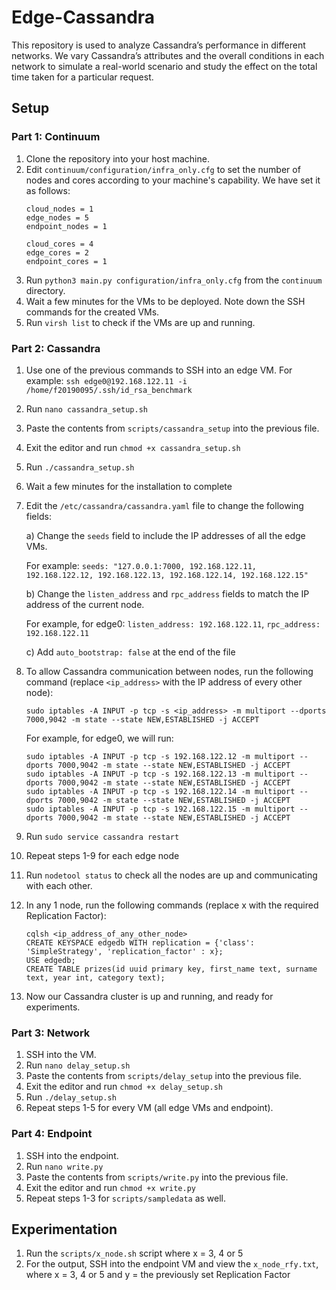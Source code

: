# Edge-Cassandra

This repository is used to analyze Cassandra’s performance in different networks. 
We vary Cassandra’s attributes and the overall conditions in each network to simulate a real-world scenario and study 
the effect on the total time taken for a particular request.

## Setup

### Part 1: Continuum

1. Clone the repository into your host machine.
2. Edit `continuum/configuration/infra_only.cfg` to set the number of nodes and cores according to your machine's capability.
    We have set it as follows:
    ```
    cloud_nodes = 1
    edge_nodes = 5
    endpoint_nodes = 1

    cloud_cores = 4
    edge_cores = 2
    endpoint_cores = 1
    ```
3. Run `python3 main.py configuration/infra_only.cfg` from the `continuum` directory.
4. Wait a few minutes for the VMs to be deployed. Note down the SSH commands for the created VMs.
5. Run `virsh list` to check if the VMs are up and running.

### Part 2: Cassandra

1. Use one of the previous commands to SSH into an edge VM. 
For example: `ssh edge0@192.168.122.11 -i /home/f20190095/.ssh/id_rsa_benchmark`
2. Run `nano cassandra_setup.sh`
3. Paste the contents from `scripts/cassandra_setup` into the previous file.
4. Exit the editor and run `chmod +x cassandra_setup.sh`
5. Run `./cassandra_setup.sh`
6. Wait a few minutes for the installation to complete
7. Edit the `/etc/cassandra/cassandra.yaml` file to change the following fields:

    a) Change the `seeds` field to include the IP addresses of all the edge VMs.
    
    For example: `seeds: "127.0.0.1:7000, 192.168.122.11, 192.168.122.12, 192.168.122.13, 192.168.122.14, 192.168.122.15"`
    
    b) Change the `listen_address` and `rpc_address` fields to match the IP address of the current node.
    
    For example, for edge0: `listen_address: 192.168.122.11`, `rpc_address: 192.168.122.11`
    
    c) Add `auto_bootstrap: false` at the end of the file
    
8. To allow Cassandra communication between nodes, run the following command (replace `<ip_address>` with the IP address of every other node):

    ```
    sudo iptables -A INPUT -p tcp -s <ip_address> -m multiport --dports 7000,9042 -m state --state NEW,ESTABLISHED -j ACCEPT
    ```

    For example, for edge0, we will run:
    ```
    sudo iptables -A INPUT -p tcp -s 192.168.122.12 -m multiport --dports 7000,9042 -m state --state NEW,ESTABLISHED -j ACCEPT
    sudo iptables -A INPUT -p tcp -s 192.168.122.13 -m multiport --dports 7000,9042 -m state --state NEW,ESTABLISHED -j ACCEPT
    sudo iptables -A INPUT -p tcp -s 192.168.122.14 -m multiport --dports 7000,9042 -m state --state NEW,ESTABLISHED -j ACCEPT
    sudo iptables -A INPUT -p tcp -s 192.168.122.15 -m multiport --dports 7000,9042 -m state --state NEW,ESTABLISHED -j ACCEPT
    ```
    
9. Run `sudo service cassandra restart`
10. Repeat steps 1-9 for each edge node
11. Run `nodetool status` to check all the nodes are up and communicating with each other.
12. In any 1 node, run the following commands (replace x with the required Replication Factor):
    ```
    cqlsh <ip_address_of_any_other_node>
    CREATE KEYSPACE edgedb WITH replication = {'class': 'SimpleStrategy', 'replication_factor' : x};
    USE edgedb;
    CREATE TABLE prizes(id uuid primary key, first_name text, surname text, year int, category text);
    ```
13. Now our Cassandra cluster is up and running, and ready for experiments.

### Part 3: Network
1. SSH into the VM.
2. Run `nano delay_setup.sh`
3. Paste the contents from `scripts/delay_setup` into the previous file.
4. Exit the editor and run `chmod +x delay_setup.sh`
5. Run `./delay_setup.sh`
6. Repeat steps 1-5 for every VM (all edge VMs and endpoint).

### Part 4: Endpoint
1. SSH into the endpoint.
2. Run `nano write.py`
3. Paste the contents from `scripts/write.py` into the previous file.
4. Exit the editor and run `chmod +x write.py`
5. Repeat steps 1-3 for `scripts/sampledata` as well.

## Experimentation
1. Run the `scripts/x_node.sh` script where x = 3, 4 or 5
2. For the output, SSH into the endpoint VM and view the `x_node_rfy.txt`, where x = 3, 4 or 5 and y = the previously set Replication Factor
